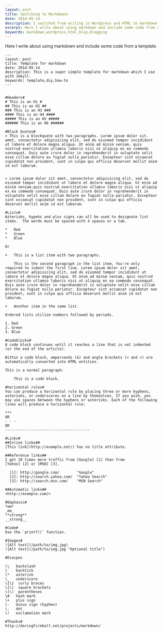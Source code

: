 ```yaml
---
layout: post
title: Switching to Markdowns
date: 2014-05-14
description: I switched from writing in Wordpress and HTML to markdown.
excerpt: Here I write about using markdown and include some code from a template.
keywords: markdown,wordpress,html,blog,blogging
---
```


Here I write about using markdown and include some code from a template.

	---
	layout: post
	title: Template for markdown
	date: 2014-05-14
	description: This is a super simple template for markdown which I use with Jekyll.
	keywords: template,diy,how-to
	---


	#Headers#
	# This is an H1 #
	## This is an H2 ##
	### This is an H3 ###
	#### This is an H4 ####
	##### This is an H5 #####
	###### This is an H6 ######

	#Block Quotes#
	> This is a blockquote with two paragraphs. Lorem ipsum dolor sit. amet, consectetur adipisicing elit, sed do eiusmod tempor incididunt ut labore et dolore magna aliqua. Ut enim ad minim veniam, quis nostrud exercitation ullamco laboris nisi ut aliquip ex ea commodo consequat. Duis aute irure dolor in reprehenderit in voluptate velit esse cillum dolore eu fugiat nulla pariatur. Excepteur sint occaecat cupidatat non proident, sunt in culpa qui officia deserunt mollit anim id est laborum.


	> Lorem ipsum dolor sit amet, consectetur adipisicing elit, sed do eiusmod tempor incididunt ut labore et dolore magna aliqua. Ut enim ad minim veniam,quis nostrud exercitation ullamco laboris nisi ut aliquip ex ea commodo consequat. Duis aute irure dolor in reprehenderit in voluptate velit esse cillum dolore eu fugiat nulla pariatur. Excepteur sint occaecat cupidatat non proident, sunt in culpa qui officia deserunt mollit anim id est laborum.

	#Lists#
	Asterisks, hypehs and plus signs can all be used to designate list items.  The words must be spaced with 4 spaces or a tab.

	*   Red
	*   Green
	*   Blue

	Or 

	+   This is a list item with two paragraphs.

	    This is the second paragraph in the list item. You're only required to indent the first line. Lorem ipsum dolor sit amet, consectetur adipisicing elit, sed do eiusmod tempor incididunt ut labore et dolore magna aliqua. Ut enim ad minim veniam, quis nostrud exercitation ullamco laboris nisi ut aliquip ex ea commodo consequat. Duis aute irure dolor in reprehenderit in voluptate velit esse cillum dolore eu fugiat nulla pariatur. Excepteur sint occaecat cupidatat non proident, sunt in culpa qui officia deserunt mollit anim id est laborum.

	+   Another item in the same list.

	Ordered lists utilize numbers followed by periods.

	1. Red
	2. Green
	3. Blue

	#Codeblocks#
	A code block continues until it reaches a line that is not indented (or the end of the article).

	Within a code block, ampersands (&) and angle brackets (< and >) are automatically converted into HTML entities. 

	This is a normal paragraph:

	    This is a code block.

	#horizontal rules#
	You can produce a horizontal rule by placing three or more hyphens, asterisks, or underscores on a line by themselves. If you wish, you may use spaces between the hyphens or asterisks. Each of the following lines will produce a horizontal rule:

	***
	OR
	- - -
	OR
	---------------------------------------

	#Links#
	##Inline links##
	[This link](http://example.net/) has no title attribute.

	##Reference links##
	I get 10 times more traffic from [Google] [1] than from
	[Yahoo] [2] or [MSN] [3].

	  [1]: http://google.com/        "Google"
	  [2]: http://search.yahoo.com/  "Yahoo Search"
	  [3]: http://search.msn.com/    "MSN Search"

	##Automatic links##
	<http://example.com/>

	#Emphasis#
	*em*
	_em_
	**strong**
	__strong__

	#Code#
	Use the `printf()` function.

	#Images#
	![Alt text](/path/to/img.jpg)
	![Alt text](/path/to/img.jpg "Optional title")

	#Esacpes

	\\   backslash
	\`   backtick
	\*   asterisk
	\_   underscore
	\{\}  curly braces
	\[\]  square brackets
	\(\)  parentheses
	\#   hash mark
	\+   plus sign
	\-   minus sign (hyphen)
	\.   dot
	\!   exclamation mark

	#Thanks#
	http://daringfireball.net/projects/markdown/
